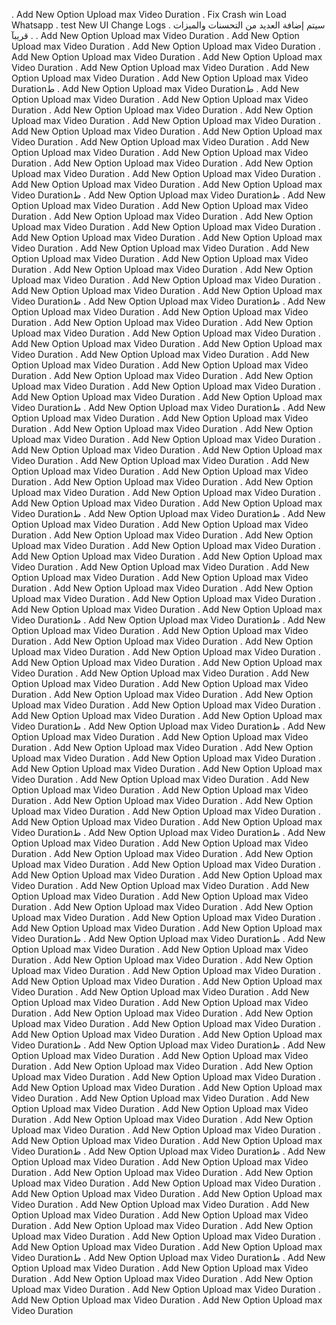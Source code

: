 . Add New Option Upload max Video Duration
. Fix Crash win Load Whatsapp
. test New UI Change Logs
. سيتم إضافة العديد من التحسنات والميزات قريبآ .
. Add New Option Upload max Video Duration
. Add New Option Upload max Video Duration
. Add New Option Upload max Video Duration
. Add New Option Upload max Video Duration
. Add New Option Upload max Video Duration
. Add New Option Upload max Video Duration
. Add New Option Upload max Video Duration
. Add New Option Upload max Video Durationط
. Add New Option Upload max Video Durationط
. Add New Option Upload max Video Duration
. Add New Option Upload max Video Duration
. Add New Option Upload max Video Duration
. Add New Option Upload max Video Duration
. Add New Option Upload max Video Duration
. Add New Option Upload max Video Duration
. Add New Option Upload max Video Duration
. Add New Option Upload max Video Duration
. Add New Option Upload max Video Duration
. Add New Option Upload max Video Duration
. Add New Option Upload max Video Duration
. Add New Option Upload max Video Duration
. Add New Option Upload max Video Duration
. Add New Option Upload max Video Duration
. Add New Option Upload max Video Durationط
. Add New Option Upload max Video Durationط
. Add New Option Upload max Video Duration
. Add New Option Upload max Video Duration
. Add New Option Upload max Video Duration
. Add New Option Upload max Video Duration
. Add New Option Upload max Video Duration
. Add New Option Upload max Video Duration
. Add New Option Upload max Video Duration
. Add New Option Upload max Video Duration
. Add New Option Upload max Video Duration
. Add New Option Upload max Video Duration
. Add New Option Upload max Video Duration
. Add New Option Upload max Video Duration
. Add New Option Upload max Video Duration
. Add New Option Upload max Video Duration
. Add New Option Upload max Video Durationط
. Add New Option Upload max Video Durationط
. Add New Option Upload max Video Duration
. Add New Option Upload max Video Duration
. Add New Option Upload max Video Duration
. Add New Option Upload max Video Duration
. Add New Option Upload max Video Duration
. Add New Option Upload max Video Duration
. Add New Option Upload max Video Duration
. Add New Option Upload max Video Duration
. Add New Option Upload max Video Duration
. Add New Option Upload max Video Duration
. Add New Option Upload max Video Duration
. Add New Option Upload max Video Duration
. Add New Option Upload max Video Duration
. Add New Option Upload max Video Duration
. Add New Option Upload max Video Durationط
. Add New Option Upload max Video Durationط
. Add New Option Upload max Video Duration
. Add New Option Upload max Video Duration
. Add New Option Upload max Video Duration
. Add New Option Upload max Video Duration
. Add New Option Upload max Video Duration
. Add New Option Upload max Video Duration
. Add New Option Upload max Video Duration
. Add New Option Upload max Video Duration
. Add New Option Upload max Video Duration
. Add New Option Upload max Video Duration
. Add New Option Upload max Video Duration
. Add New Option Upload max Video Duration
. Add New Option Upload max Video Duration
. Add New Option Upload max Video Duration
. Add New Option Upload max Video Durationط
. Add New Option Upload max Video Durationط
. Add New Option Upload max Video Duration
. Add New Option Upload max Video Duration
. Add New Option Upload max Video Duration
. Add New Option Upload max Video Duration
. Add New Option Upload max Video Duration
. Add New Option Upload max Video Duration
. Add New Option Upload max Video Duration
. Add New Option Upload max Video Duration
. Add New Option Upload max Video Duration
. Add New Option Upload max Video Duration
. Add New Option Upload max Video Duration
. Add New Option Upload max Video Duration
. Add New Option Upload max Video Duration
. Add New Option Upload max Video Duration
. Add New Option Upload max Video Durationط
. Add New Option Upload max Video Durationط
. Add New Option Upload max Video Duration
. Add New Option Upload max Video Duration
. Add New Option Upload max Video Duration
. Add New Option Upload max Video Duration
. Add New Option Upload max Video Duration
. Add New Option Upload max Video Duration
. Add New Option Upload max Video Duration
. Add New Option Upload max Video Duration
. Add New Option Upload max Video Duration
. Add New Option Upload max Video Duration
. Add New Option Upload max Video Duration
. Add New Option Upload max Video Duration
. Add New Option Upload max Video Duration
. Add New Option Upload max Video Duration
. Add New Option Upload max Video Durationط
. Add New Option Upload max Video Durationط
. Add New Option Upload max Video Duration
. Add New Option Upload max Video Duration
. Add New Option Upload max Video Duration
. Add New Option Upload max Video Duration
. Add New Option Upload max Video Duration
. Add New Option Upload max Video Duration
. Add New Option Upload max Video Duration
. Add New Option Upload max Video Duration
. Add New Option Upload max Video Duration
. Add New Option Upload max Video Duration
. Add New Option Upload max Video Duration
. Add New Option Upload max Video Duration
. Add New Option Upload max Video Duration
. Add New Option Upload max Video Duration
. Add New Option Upload max Video Durationط
. Add New Option Upload max Video Durationط
. Add New Option Upload max Video Duration
. Add New Option Upload max Video Duration
. Add New Option Upload max Video Duration
. Add New Option Upload max Video Duration
. Add New Option Upload max Video Duration
. Add New Option Upload max Video Duration
. Add New Option Upload max Video Duration
. Add New Option Upload max Video Duration
. Add New Option Upload max Video Duration
. Add New Option Upload max Video Duration
. Add New Option Upload max Video Duration
. Add New Option Upload max Video Duration
. Add New Option Upload max Video Duration
. Add New Option Upload max Video Duration
. Add New Option Upload max Video Durationط
. Add New Option Upload max Video Durationط
. Add New Option Upload max Video Duration
. Add New Option Upload max Video Duration
. Add New Option Upload max Video Duration
. Add New Option Upload max Video Duration
. Add New Option Upload max Video Duration
. Add New Option Upload max Video Duration
. Add New Option Upload max Video Duration
. Add New Option Upload max Video Duration
. Add New Option Upload max Video Duration
. Add New Option Upload max Video Duration
. Add New Option Upload max Video Duration
. Add New Option Upload max Video Duration
. Add New Option Upload max Video Duration
. Add New Option Upload max Video Duration
. Add New Option Upload max Video Durationط
. Add New Option Upload max Video Durationط
. Add New Option Upload max Video Duration
. Add New Option Upload max Video Duration
. Add New Option Upload max Video Duration
. Add New Option Upload max Video Duration
. Add New Option Upload max Video Duration
. Add New Option Upload max Video Duration
. Add New Option Upload max Video Duration
. Add New Option Upload max Video Duration
. Add New Option Upload max Video Duration
. Add New Option Upload max Video Duration
. Add New Option Upload max Video Duration
. Add New Option Upload max Video Duration
. Add New Option Upload max Video Duration
. Add New Option Upload max Video Duration
. Add New Option Upload max Video Durationط
. Add New Option Upload max Video Durationط
. Add New Option Upload max Video Duration
. Add New Option Upload max Video Duration
. Add New Option Upload max Video Duration
. Add New Option Upload max Video Duration
. Add New Option Upload max Video Duration
. Add New Option Upload max Video Duration
. Add New Option Upload max Video Duration
. Add New Option Upload max Video Duration
. Add New Option Upload max Video Duration
. Add New Option Upload max Video Duration
. Add New Option Upload max Video Duration
. Add New Option Upload max Video Duration
. Add New Option Upload max Video Duration
. Add New Option Upload max Video Duration
. Add New Option Upload max Video Durationط
. Add New Option Upload max Video Durationط
. Add New Option Upload max Video Duration
. Add New Option Upload max Video Duration
. Add New Option Upload max Video Duration
. Add New Option Upload max Video Duration
. Add New Option Upload max Video Duration
. Add New Option Upload max Video Duration
. Add New Option Upload max Video Duration
